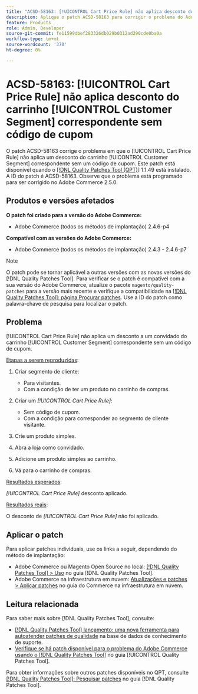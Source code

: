 ```yaml
---
title: "ACSD-58163: [!UICONTROL Cart Price Rule] não aplica desconto do carrinho [!UICONTROL Customer Segment] correspondente sem código de cupom"
description: Aplique o patch ACSD-58163 para corrigir o problema do Adobe Commerce em que o [!UICONTROL Cart Price Rule] não aplica um desconto para um convidado do carrinho [!UICONTROL Customer Segment] correspondente sem um código de cupom.
feature: Products
role: Admin, Developer
source-git-commit: fe11599dbef283326db029b0312ad290cde0ba0a
workflow-type: tm+mt
source-wordcount: '370'
ht-degree: 0%

---
```



# ACSD-58163: [!UICONTROL Cart Price Rule] não aplica desconto do carrinho [!UICONTROL Customer Segment] correspondente sem código de cupom

O patch ACSD-58163 corrige o problema em que o [!UICONTROL Cart Price Rule] não aplica um desconto do carrinho [!UICONTROL Customer Segment] correspondente sem um código de cupom. Este patch está disponível quando o [[!DNL Quality Patches Tool (QPT)]](https://experienceleague.adobe.com/en/docs/commerce-knowledge-base/kb/announcements/commerce-announcements/magento-quality-patches-released-new-tool-to-self-serve-quality-patches) 1.1.49 está instalado. A ID do patch é ACSD-58163. Observe que o problema está programado para ser corrigido no Adobe Commerce 2.5.0.

## Produtos e versões afetados

**O patch foi criado para a versão do Adobe Commerce:**

* Adobe Commerce (todos os métodos de implantação) 2.4.6-p4

**Compatível com as versões do Adobe Commerce:**

* Adobe Commerce (todos os métodos de implantação) 2.4.3 - 2.4.6-p7

>[!NOTE]
>
>O patch pode se tornar aplicável a outras versões com as novas versões do [!DNL Quality Patches Tool]. Para verificar se o patch é compatível com a sua versão do Adobe Commerce, atualize o pacote `magento/quality-patches` para a versão mais recente e verifique a compatibilidade na [[!DNL Quality Patches Tool]: página Procurar patches](https://experienceleague.adobe.com/tools/commerce-quality-patches/index.html). Use a ID do patch como palavra-chave de pesquisa para localizar o patch.

## Problema

[!UICONTROL Cart Price Rule] não aplica um desconto a um convidado do carrinho [!UICONTROL Customer Segment] correspondente sem um código de cupom.

<u>Etapas a serem reproduzidas</u>:

1. Criar segmento de cliente:
   * Para visitantes.
   * Com a condição de ter um produto no carrinho de compras.

1. Criar um *[!UICONTROL Cart Price Rule]*:
   * Sem código de cupom.
   * Com a condição para corresponder ao segmento de cliente visitante.

1. Crie um produto simples.
1. Abra a loja como convidado.
1. Adicione um produto simples ao carrinho.
1. Vá para o carrinho de compras.

<u>Resultados esperados</u>:

*[!UICONTROL Cart Price Rule]* desconto aplicado.

<u>Resultados reais</u>:

O desconto de *[!UICONTROL Cart Price Rule]* não foi aplicado.

## Aplicar o patch

Para aplicar patches individuais, use os links a seguir, dependendo do método de implantação:

* Adobe Commerce ou Magento Open Source no local: [[!DNL Quality Patches Tool] > Uso](/help/tools/quality-patches-tool/usage.md) no guia [!DNL Quality Patches Tool].
* Adobe Commerce na infraestrutura em nuvem: [Atualizações e patches > Aplicar patches](https://experienceleague.adobe.com/docs/commerce-cloud-service/user-guide/develop/upgrade/apply-patches.html) no guia do Commerce na infraestrutura em nuvem.

## Leitura relacionada

Para saber mais sobre [!DNL Quality Patches Tool], consulte:

* [[!DNL Quality Patches Tool] lançamento: uma nova ferramenta para autoatender patches de qualidade](https://experienceleague.adobe.com/en/docs/commerce-knowledge-base/kb/announcements/commerce-announcements/magento-quality-patches-released-new-tool-to-self-serve-quality-patches) na base de dados de conhecimento de suporte.
* [Verifique se há patch disponível para o problema do Adobe Commerce usando o  [!DNL Quality Patches Tool]](/help/tools/quality-patches-tool/patches-available-in-qpt/check-patch-for-magento-issue-with-magento-quality-patches.md) no guia [!UICONTROL Quality Patches Tool].


Para obter informações sobre outros patches disponíveis no QPT, consulte [[!DNL Quality Patches Tool]: Pesquisar patches](https://experienceleague.adobe.com/tools/commerce-quality-patches/index.html) no guia [!DNL Quality Patches Tool].
